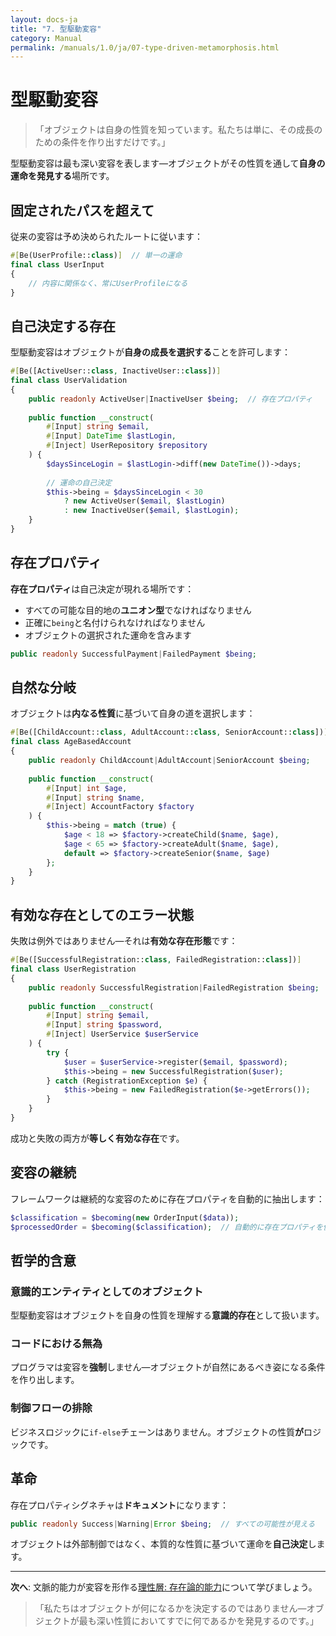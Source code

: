 ```yaml
---
layout: docs-ja
title: "7. 型駆動変容"
category: Manual
permalink: /manuals/1.0/ja/07-type-driven-metamorphosis.html
---
```


# 型駆動変容

> 「オブジェクトは自身の性質を知っています。私たちは単に、その成長のための条件を作り出すだけです。」

型駆動変容は最も深い変容を表します—オブジェクトがその性質を通して**自身の運命を発見する**場所です。

## 固定されたパスを超えて

従来の変容は予め決められたルートに従います：

```php
#[Be(UserProfile::class)]  // 単一の運命
final class UserInput
{
    // 内容に関係なく、常にUserProfileになる
}
```

## 自己決定する存在

型駆動変容はオブジェクトが**自身の成長を選択する**ことを許可します：

```php
#[Be([ActiveUser::class, InactiveUser::class])]
final class UserValidation
{
    public readonly ActiveUser|InactiveUser $being;  // 存在プロパティ
    
    public function __construct(
        #[Input] string $email,
        #[Input] DateTime $lastLogin,
        #[Inject] UserRepository $repository
    ) {
        $daysSinceLogin = $lastLogin->diff(new DateTime())->days;
        
        // 運命の自己決定
        $this->being = $daysSinceLogin < 30 
            ? new ActiveUser($email, $lastLogin)
            : new InactiveUser($email, $lastLogin);
    }
}
```

## 存在プロパティ

**存在プロパティ**は自己決定が現れる場所です：

- すべての可能な目的地の**ユニオン型**でなければなりません
- 正確に`being`と名付けられなければなりません
- オブジェクトの選択された運命を含みます

```php
public readonly SuccessfulPayment|FailedPayment $being;
```

## 自然な分岐

オブジェクトは**内なる性質**に基づいて自身の道を選択します：

```php
#[Be([ChildAccount::class, AdultAccount::class, SeniorAccount::class])]
final class AgeBasedAccount
{
    public readonly ChildAccount|AdultAccount|SeniorAccount $being;
    
    public function __construct(
        #[Input] int $age,
        #[Input] string $name,
        #[Inject] AccountFactory $factory
    ) {
        $this->being = match (true) {
            $age < 18 => $factory->createChild($name, $age),
            $age < 65 => $factory->createAdult($name, $age),
            default => $factory->createSenior($name, $age)
        };
    }
}
```

## 有効な存在としてのエラー状態

失敗は例外ではありません—それは**有効な存在形態**です：

```php
#[Be([SuccessfulRegistration::class, FailedRegistration::class])]
final class UserRegistration
{
    public readonly SuccessfulRegistration|FailedRegistration $being;
    
    public function __construct(
        #[Input] string $email,
        #[Input] string $password,
        #[Inject] UserService $userService
    ) {
        try {
            $user = $userService->register($email, $password);
            $this->being = new SuccessfulRegistration($user);
        } catch (RegistrationException $e) {
            $this->being = new FailedRegistration($e->getErrors());
        }
    }
}
```

成功と失敗の両方が**等しく有効な存在**です。

## 変容の継続

フレームワークは継続的な変容のために存在プロパティを自動的に抽出します：

```php
$classification = $becoming(new OrderInput($data));
$processedOrder = $becoming($classification);  // 自動的に存在プロパティを使用
```

## 哲学的含意

### 意識的エンティティとしてのオブジェクト

型駆動変容はオブジェクトを自身の性質を理解する**意識的存在**として扱います。

### コードにおける無為

プログラマは変容を**強制**しません—オブジェクトが自然にあるべき姿になる条件を作り出します。

### 制御フローの排除

ビジネスロジックに`if-else`チェーンはありません。オブジェクトの性質**が**ロジックです。

## 革命

存在プロパティシグネチャは**ドキュメント**になります：
```php
public readonly Success|Warning|Error $being;  // すべての可能性が見える
```

オブジェクトは外部制御ではなく、本質的な性質に基づいて運命を**自己決定**します。

---

**次へ**: 文脈的能力が変容を形作る[理性層: 存在論的能力](08-reason-layer.html)について学びましょう。

> 「私たちはオブジェクトが何になるかを決定するのではありません—オブジェクトが最も深い性質においてすでに何であるかを発見するのです。」
